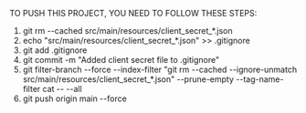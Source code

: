 TO PUSH THIS PROJECT, YOU NEED TO FOLLOW THESE STEPS:

1. git rm --cached src/main/resources/client_secret_*.json
2. echo "src/main/resources/client_secret_*.json" >> .gitignore
3. git add .gitignore
4. git commit -m "Added client secret file to .gitignore"
5. git filter-branch --force --index-filter "git rm --cached --ignore-unmatch src/main/resources/client_secret_*.json" --prune-empty --tag-name-filter cat -- --all
6. git push origin main --force